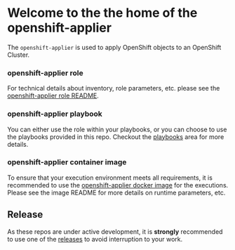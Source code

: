 # Welcome to the the home of the openshift-applier
The `openshift-applier` is used to apply OpenShift objects to an OpenShift Cluster.


### openshift-applier role

For technical details about inventory, role parameters, etc. please see the [openshift-applier role README](roles/openshift-applier/README.md).

### openshift-applier playbook

You can either use the role within your playbooks, or you can choose to use the playbooks provided in this repo. Checkout the [playbooks](playbooks) area for more details.

### openshift-applier container image

To ensure that your execution environment meets all requirements, it is recommended to use the [openshift-applier docker image](images/openshift-applier) for the executions. Please see the image README for more details on runtime parameters, etc.


## Release

As these repos are under active development, it is **strongly** recommended to use one of the [releases](../../releases) to avoid interruption to your work.
